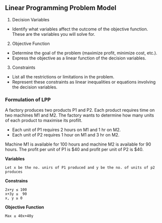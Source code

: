 ## Linear Programming Problem Model

1. Decision Variables 
- Identify what variables affect the outcome of the objective function. These are the variables you will solve for.

2. Objective Function 
- Determine the goal of the problem (maximize profit, minimize cost, etc.).
- Express the objective as a linear function of the decision variables.

3. Constraints
- List all the restrictions or limitations in the problem.
- Represent these constraints as linear inequalities or equations involving the decision variables.

### Formulation of LPP 
A factory produces two products P1 and P2. Each product requires time on two machines M1 and M2. The factory wants to determine how many units of each product to maximise its profilt. 
- Each unit of P1 requires 2 hours on M1 and 1 hr on M2. 
- Each unit of P2 requires 1 hour on M1 and 3 hr on M2. 

Machine M1 is available for 100 hours and machine M2 is available for 90 hours. The profit per unit of P1 is $40 and profit per unit of P2 is $40.

**Variables**
```
Let x be the no. unirs of P1 produced and y be the no. of units of p2 produces 
```
**Constrains**
```
2x+y ≤ 100
x+3y ≤  90
x, y ≥ 0 
```

**Objective Function**

```
Max ≤ 40x+40y
```

